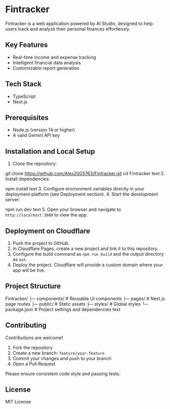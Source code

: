 
# Fintracker

Fintracker is a web application powered by AI Studio, designed to help users track and analyze their personal finances effortlessly.

## Key Features

- Real-time income and expense tracking
- Intelligent financial data analysis
- Customizable report generation

## Tech Stack

- TypeScript
- Next.js

## Prerequisites

- Node.js (version 14 or higher)
- A valid Gemini API key

## Installation and Local Setup

1. Clone the repository:

git clone https://github.com/Alex2003763/Fintracker.git
cd Fintracker
text
2. Install dependencies:

npm install
text
3. Configure environment variables directly in your deployment platform (see Deployment section).
4. Start the development server:

npm run dev
text
5. Open your browser and navigate to `http://localhost:3000` to view the app.

## Deployment on Cloudflare

1. Push the project to GitHub.  
2. In Cloudflare Pages, create a new project and link it to this repository.  
3. Configure the build command as `npm run build` and the output directory as `out`.  
4. Deploy the project. Cloudflare will provide a custom domain where your app will be live.

## Project Structure


Fintracker/
├─ components/ # Reusable UI components
├─ pages/ # Next.js page routes
├─ public/ # Static assets
├─ styles/ # Global styles
└─ package.json # Project settings and dependencies
text

## Contributing

Contributions are welcome!

1. Fork the repository  
2. Create a new branch: `feature/your-feature`  
3. Commit your changes and push to your branch  
4. Open a Pull Request  

Please ensure consistent code style and passing tests.

## License

MIT License
